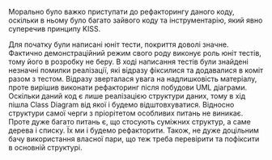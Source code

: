 Морально було важко приступати до рефакторингу даного коду, оскільки в ньому було багато зайвого коду та інструментарію, який явно суперечив принципу KISS. 

Для початку були написані юніт тести, покриття доволі значне. Фактично демонстраційний режим свого роду виконує роль юніт тестів, тому його в розробку не беру. В ході написання тестів були знайдені незначні помилки реалізації, які відразу фіксилися та додавалися в коміт разом з тестом. Відразу зверталася увага на надлишковість матеріалу, проте вирішив виконати рефакторинг після побудови UML діаграми. Оскільки даний код є лише реалізацією структури даних, тому в хід пішла Class Diagram від якої і будемо відштовхуватися. Відносно структури самої черги з пріорітетом особливих питань не виникає. Проте дуже багато питань є, що стосують суміжних структур, а саме дерева і списку. Їх ми і будемо рефакторити. Також, не дуже доцільним бачу використання власної пари, що теж треба перевірити та пофіксити в основній структурі.
